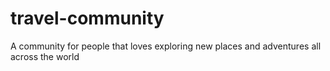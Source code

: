 # travel-community
A community for people that loves exploring new places and adventures all across the world 
